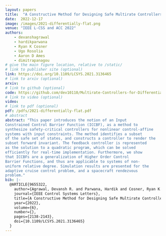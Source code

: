 ```yaml
---
layout: papers
title:  "A Constructive Method for Designing Safe Multirate Controllers for Differentially-Flat Systems"
date:  2022-12-17
image: /images/2021-differentially-flat.png
venue: "IEEE L-CSS and ACC 2022"
authors:
    - devanshagrawal
    - hardikparwana
    - Ryan K Cosner
    - Ugo Rosolia
    - Aaron D Ames
    - dimitrapanagou
# give the main figure location, relative to /static/
# link to publisher site (optional)
link: https://doi.org/10.1109/LCSYS.2021.3136465
# link to arxiv (optional)
arxiv:
# link to github (optional)
code: https://github.com/dev10110/Multirate-Controllers-for-Differentially-Flat-Systems
# link to video (optional)
video:
# link to pdf (optional)
pdf: /pdfs/2021-differentially-flat.pdf
# abstract
abstract: "This paper introduces the notion of an Input
Constrained Control Barrier Function (ICCBF), as a method to
synthesize safety-critical controllers for nonlinear control-affine
systems with input constraints. The method identifies a subset
of the safe set of states, and constructs a controller to render the
subset forward invariant. The feedback controller is represented
as the solution to a quadratic program, which can be solved
efficiently for real-time implementation. Furthermore, we show
that ICCBFs are a generalization of Higher Order Control
Barrier Functions, and thus are applicable to systems of non-
uniform relative degree. Simulation results are presented for the
adaptive cruise control problem, and a spacecraft rendezvous
problem."
bib: |-
  @ARTICLE{9655322,
    author={Agrawal, Devansh R. and Parwana, Hardik and Cosner, Ryan K. and Rosolia, Ugo and Ames, Aaron D. and Panagou, Dimitra},
    journal={IEEE Control Systems Letters},
    title={A Constructive Method for Designing Safe Multirate Controllers for Differentially-Flat Systems},
    year={2022},
    volume={6},
    number={},
    pages={2138-2143},
    doi={10.1109/LCSYS.2021.3136465}
  }
---
```

